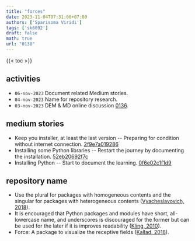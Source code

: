 ```yaml
---
title: "forces"
date: 2023-11-04T07:31:00+07:00
authors: ['Sparisoma Viridi']
tags: ['sk6092']
draft: false
math: true
url: "0138"
---
```

{{< toc >}}


## activities
+ `06-nov-2023` Document related Medium stories.
+ `04-nov-2023` Name for repository research.
+ `03-nov-2023` DEM & MD online discussion [0136](../0136/).


## medium stories
+ Keep you installer, at least the last version -- Preparing for condition without internet connection. [2f9e7a019286](https://medium.com/@6unpnp/keep-you-installer-at-least-the-last-version-2f9e7a019286)
+ Installing some Python libraries -- Restart the journey by documenting the installation. [52eb20692f7c](https://medium.com/@6unpnp/installing-some-python-libraries-52eb20692f7c)
+ Installing Python -- Start to document the learning. [0f6e02c1f1d9](https://medium.com/@6unpnp/installing-python-0f6e02c1f1d9)


## repository name
+ Use the plural for packages with homogeneous contents and the singular for packages with heterogeneous contents ([Vyacheslavovich, 2018](https://softwareengineering.stackexchange.com/a/75929/412661)).
+ It is encouraged that Python packages and modules have short, all-lowercase name, and underscores is discouraged for the former but can be used for the later if it is improves readability ([Kling, 2010](https://stackoverflow.com/a/2852305/9475509)).
+ Force: A package to visualize the receptive fields ([Kallad, 2018](https://pypi.org/project/force/)).